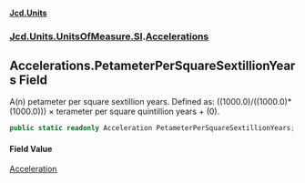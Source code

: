 #### [Jcd.Units](index.md 'index')
### [Jcd.Units.UnitsOfMeasure.SI](Jcd.Units.UnitsOfMeasure.SI.md 'Jcd.Units.UnitsOfMeasure.SI').[Accelerations](Accelerations.md 'Jcd.Units.UnitsOfMeasure.SI.Accelerations')

## Accelerations.PetameterPerSquareSextillionYears Field

A(n) petameter per square sextillion years. Defined as: ((1000.0)/((1000.0)*(1000.0))) × terameter per square quintillion years + (0).

```csharp
public static readonly Acceleration PetameterPerSquareSextillionYears;
```

#### Field Value
[Acceleration](Acceleration.md 'Jcd.Units.UnitTypes.Acceleration')